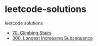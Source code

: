 # leetcode-solutions
leetcode solutions 

- [70. Climbing Stairs](00070/00070.md)
- [300. Longest Increasing Subsequence](00300/00300.md)

